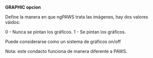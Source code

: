 **GRAPHIC opcion**

Define la manera en que ngPAWS trata las imágenes, hay dos valores váidos:

0 - Nunca se pintan los gráficos.
1 - Se pintan los gráficos.

Puede considerarse como un sistema de gráficos on/off

Nota: este condacto funciona de manera diferente a PAWS.
